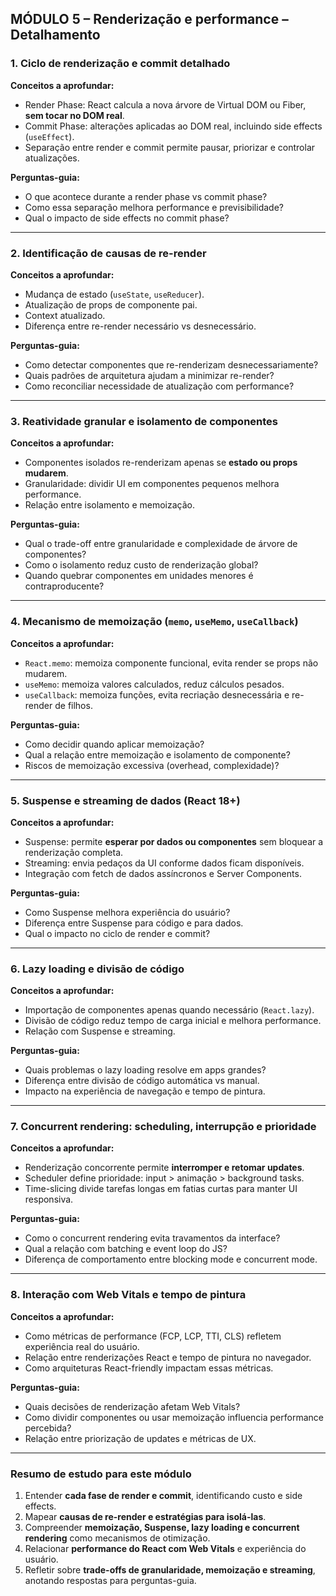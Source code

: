## **MÓDULO 5 – Renderização e performance – Detalhamento**

### **1. Ciclo de renderização e commit detalhado**

**Conceitos a aprofundar:**

- Render Phase: React calcula a nova árvore de Virtual DOM ou Fiber, **sem tocar no DOM real**.
- Commit Phase: alterações aplicadas ao DOM real, incluindo side effects (`useEffect`).
- Separação entre render e commit permite pausar, priorizar e controlar atualizações.

**Perguntas-guia:**

- O que acontece durante a render phase vs commit phase?
- Como essa separação melhora performance e previsibilidade?
- Qual o impacto de side effects no commit phase?

---

### **2. Identificação de causas de re-render**

**Conceitos a aprofundar:**

- Mudança de estado (`useState`, `useReducer`).
- Atualização de props de componente pai.
- Context atualizado.
- Diferença entre re-render necessário vs desnecessário.

**Perguntas-guia:**

- Como detectar componentes que re-renderizam desnecessariamente?
- Quais padrões de arquitetura ajudam a minimizar re-render?
- Como reconciliar necessidade de atualização com performance?

---

### **3. Reatividade granular e isolamento de componentes**

**Conceitos a aprofundar:**

- Componentes isolados re-renderizam apenas se **estado ou props mudarem**.
- Granularidade: dividir UI em componentes pequenos melhora performance.
- Relação entre isolamento e memoização.

**Perguntas-guia:**

- Qual o trade-off entre granularidade e complexidade de árvore de componentes?
- Como o isolamento reduz custo de renderização global?
- Quando quebrar componentes em unidades menores é contraproducente?

---

### **4. Mecanismo de memoização (`memo`, `useMemo`, `useCallback`)**

**Conceitos a aprofundar:**

- `React.memo`: memoiza componente funcional, evita render se props não mudarem.
- `useMemo`: memoiza valores calculados, reduz cálculos pesados.
- `useCallback`: memoiza funções, evita recriação desnecessária e re-render de filhos.

**Perguntas-guia:**

- Como decidir quando aplicar memoização?
- Qual a relação entre memoização e isolamento de componente?
- Riscos de memoização excessiva (overhead, complexidade)?

---

### **5. Suspense e streaming de dados (React 18+)**

**Conceitos a aprofundar:**

- Suspense: permite **esperar por dados ou componentes** sem bloquear a renderização completa.
- Streaming: envia pedaços da UI conforme dados ficam disponíveis.
- Integração com fetch de dados assíncronos e Server Components.

**Perguntas-guia:**

- Como Suspense melhora experiência do usuário?
- Diferença entre Suspense para código e para dados.
- Qual o impacto no ciclo de render e commit?

---

### **6. Lazy loading e divisão de código**

**Conceitos a aprofundar:**

- Importação de componentes apenas quando necessário (`React.lazy`).
- Divisão de código reduz tempo de carga inicial e melhora performance.
- Relação com Suspense e streaming.

**Perguntas-guia:**

- Quais problemas o lazy loading resolve em apps grandes?
- Diferença entre divisão de código automática vs manual.
- Impacto na experiência de navegação e tempo de pintura.

---

### **7. Concurrent rendering: scheduling, interrupção e prioridade**

**Conceitos a aprofundar:**

- Renderização concorrente permite **interromper e retomar updates**.
- Scheduler define prioridade: input > animação > background tasks.
- Time-slicing divide tarefas longas em fatias curtas para manter UI responsiva.

**Perguntas-guia:**

- Como o concurrent rendering evita travamentos da interface?
- Qual a relação com batching e event loop do JS?
- Diferença de comportamento entre blocking mode e concurrent mode.

---

### **8. Interação com Web Vitals e tempo de pintura**

**Conceitos a aprofundar:**

- Como métricas de performance (FCP, LCP, TTI, CLS) refletem experiência real do usuário.
- Relação entre renderizações React e tempo de pintura no navegador.
- Como arquiteturas React-friendly impactam essas métricas.

**Perguntas-guia:**

- Quais decisões de renderização afetam Web Vitals?
- Como dividir componentes ou usar memoização influencia performance percebida?
- Relação entre priorização de updates e métricas de UX.

---

### **Resumo de estudo para este módulo**

1. Entender **cada fase de render e commit**, identificando custo e side effects.
2. Mapear **causas de re-render e estratégias para isolá-las**.
3. Compreender **memoização, Suspense, lazy loading e concurrent rendering** como mecanismos de otimização.
4. Relacionar **performance do React com Web Vitals** e experiência do usuário.
5. Refletir sobre **trade-offs de granularidade, memoização e streaming**, anotando respostas para perguntas-guia.

